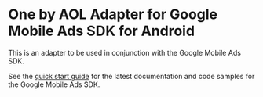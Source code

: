 # One by AOL Adapter for Google Mobile Ads SDK for Android

This is an adapter to be used in conjunction with the Google Mobile Ads SDK.

See the
[quick start guide](https://firebase.google.com/docs/admob/android/quick-start)
for the latest documentation and code samples for the Google Mobile Ads SDK.
